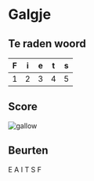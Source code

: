 # Galgje

## Te raden woord

|F|i|e|t|s|
|-|-|-|-|-|
|1|2|3|4|5|

## Score
![gallow](./images/2.png)

## Beurten
E
A
I
T
S
F